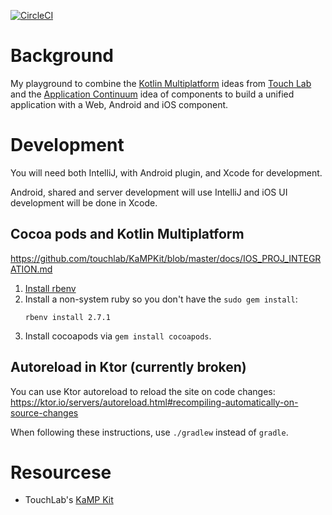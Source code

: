 [![CircleCI](https://circleci.com/gh/mikegehard/stuffFriendsSay.svg?style=svg)](https://circleci.com/gh/mikegehard/stuffFriendsSay)

# Background

My playground to combine the
[Kotlin Multiplatform](https://touchlab.co/kamp-kit-touchlab/) ideas from
[Touch Lab](https://touchlab.co/) and the
[Application Continuum](https://www.appcontinuum.io/) idea of components
to build a unified application with a Web, Android and iOS component.

# Development

You will need both IntelliJ, with Android plugin, and Xcode for development.

Android, shared and server development will use IntelliJ and iOS UI
development will be done in Xcode.

## Cocoa pods and Kotlin Multiplatform

https://github.com/touchlab/KaMPKit/blob/master/docs/IOS_PROJ_INTEGRATION.md

1. [Install rbenv](https://github.com/rbenv/rbenv#installation)
2. Install a non-system ruby so you don't have the `sudo gem install`:
   ```
   rbenv install 2.7.1
   ```
3. Install cocoapods via `gem install cocoapods`.


## Autoreload in Ktor (currently broken)  

You can use Ktor autoreload to reload the site on code changes:
https://ktor.io/servers/autoreload.html#recompiling-automatically-on-source-changes

When following these instructions, use `./gradlew` instead of `gradle`.

# Resourcese

- TouchLab's [KaMP Kit](https://github.com/touchlab/KaMPKit)
